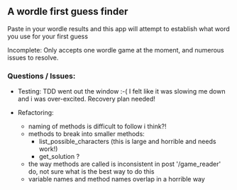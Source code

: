 ## A wordle first guess finder

Paste in your wordle results and this app will attempt to establish what word you use for your first guess

Incomplete: Only accepts one wordle game at the moment, and numerous issues to resolve.

### Questions / Issues:

- Testing: TDD went out the window :-( 
    I felt like it was slowing me down and i was over-excited. Recovery plan needed!

- Refactoring:
    - naming of methods is difficult to follow i think?!
    - methods to break into smaller methods:
        - list_possible_characters (this is large and horrible and needs work!)
        - get_solution ?
    - the way methods are called is inconsistent in post '/game_reader' do, not sure what is the best way to do this
    - variable names and method names overlap in a horrible way